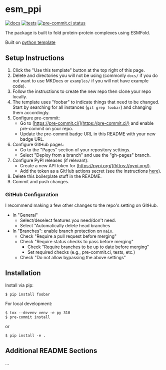 # esm_ppi

[![docs](https://github.com/gpauloski/python-template/actions/workflows/docs.yml/badge.svg)](https://github.com/gpauloski/python-template/actions)
[![tests](https://github.com/gpauloski/python-template/actions/workflows/tests.yml/badge.svg)](https://github.com/gpauloski/python-template/actions)
[![pre-commit.ci status](https://results.pre-commit.ci/badge/github/gpauloski/python-template/main.svg)](https://results.pre-commit.ci/latest/github/gpauloski/python-template/main)

The package is built to fold protein-protein complexes using ESMFold. 

Built on [python template](https://github.com/gpauloski/python-template/)

## Setup Instructions

1. Click the "Use this template" button at the top right of this page.
2. Delete and directories you will not be using (commonly `docs/` if you do not want to use MKDocs or `examples/` if you will not have example code).
3. Follow the instructions to create the new repo then clone your repo locally.
4. The template uses "foobar" to indicate things that need to be changed.
   Start by searching for all instances (`git grep foobar`) and changing them accordingly.
5. Configure pre-commit:
    - Go to [https://pre-commit.ci/](https://pre-commit.ci/) and enable pre-commit on your repo.
    - Update the pre-commit badge URL in this README with your new badge URL.
6. Configure GitHub pages:
    - Go to the "Pages" section of your repository settings.
    - Select "Deploy from a branch" and use the "gh-pages" branch.
7. Configure PyPI releases (if relevant):
    - Create a new API token for [https://pypi.org/](https://pypi.org/).
    - Add the token as a GitHub actions secret (see the instructions [here](https://github.com/pypa/gh-action-pypi-publish)).
8. Delete this boilerplate stuff in the README.
9. Commit and push changes.

### GitHub Configuration

I recommend making a few other changes to the repo's setting on GitHub.
- In "General"
  - Select/deselect features you need/don't need.
  - Select "Automatically delete head branches
- In "Branches": enable branch protection on `main`.
  - Check "Require a pull request before merging"
  - Check "Require status checks to pass before merging"
    - Check "Require branches to be up to date before merging"
    - Set required checks (e.g., pre-commit.ci, tests, etc.)
  - Check "Do not allow bypassing the above settings"

## Installation

Install via pip:
```
$ pip install foobar
```

For local development:
```
$ tox --devenv venv -e py 310
$ pre-commit install
```
or
```
$ pip install -e .
```

## Additional README Sections

...

